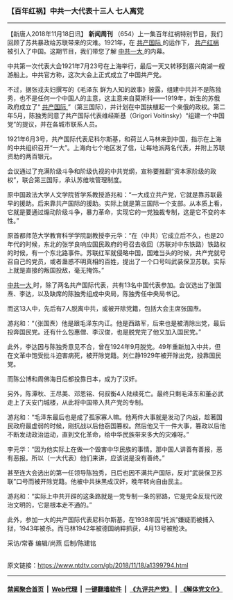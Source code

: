### 【百年红祸】中共一大代表十三人 七人离党
------------------------

<div class="post_content">
 <p>
  【新唐人2018年11月18日讯】
  <b>
   新闻周刊
  </b>
  （654）上一集百年红祸特别节目，我们回顾了苏共暴政给苏联带来的灾难。1921年，在
  <a href="https://www.ntdtv.com/gb/共产国际.htm">
   共产国际
  </a>
  的运作下，
  <a href="https://www.ntdtv.com/gb/共产红祸.htm">
   共产红祸
  </a>
  被引入了中国。这期节目，我们带您了解
  <a href="https://www.ntdtv.com/gb/中共一大.htm">
   中共一大
  </a>
  的内幕。
 </p>
 <p>
  中共第一次代表大会1921年7月23号在上海举行，最后一天又转移到嘉兴南湖一艘游船上。中共官方称，这次大会上正式成立了中国共产党。
 </p>
 <p>
  不过，据张戎夫妇撰写的《毛泽东 鲜为人知的故事》披露，组建中共并不是陈独秀，也不是任何一个中国人的主意，这主意来自莫斯科——1919年，新生的苏俄政府成立了“
  <a href="https://www.ntdtv.com/gb/共产国际.htm">
   共产国际
  </a>
  ”（第三国际），并计划在中国扶植起一个亲俄的政权。第二年5月，陈独秀同意了共产国际代表维经斯基（Grigori Voitinsky）“组建一个中国党”的提议，并在各城市联系人员。
 </p>
 <p>
  1921年6月3号，共产国际代表尼科尔斯基，和荷兰人马林来到中国，指示在上海的中共组织召开“一大”。上海向七个地区发了信，让每地派两名代表，并附上苏联资助的两百银元。
 </p>
 <p>
  会议通过了充满阶级斗争和阶级仇视的中共党纲，宣称要推翻“资本家阶级的政权”，联合第三国际，承认苏维埃管理制度。
 </p>
 <p>
  原中国政法大学人文学院哲学系教授游兆和：“一大成立共产党，它就是靠苏联最早的援助。后来靠共产国际的援助。实际上就是第三国际一个支部。从本质上看，它就是要通过煽动阶级斗争，暴力革命，实现它的一党独裁专制，这是它不变的本性。”
 </p>
 <p>
  原首都师范大学教育科学学院副教授李元华：“在（中共）它成立后不久，也是20年代的时候，东北的张学良响应国民政府的号召去收回（苏联对中东铁路）铁路权的时候，有一个东北路事件。苏联红军就侵略中国，国难当头的时候，共产党就号召自己的党员，或者蛊惑不明真相的百姓，提出了一个口号叫武装保卫苏联。实际上就是直接的叛国投敌，毫无掩饰。”
 </p>
 <p>
  <a href="https://www.ntdtv.com/gb/中共一大.htm">
   中共一大
  </a>
  时，除了两名共产国际代表，共有13名中国代表参加。会议选出了张国焘、李达，以及缺席的陈独秀组成中央局，陈独秀任中央局书记。
 </p>
 <p>
  而这13人中，先后有7人脱离中共，或被开除党籍，包括大会主席张国焘。
 </p>
 <p>
  游兆和：“（张国焘）他是跟毛泽东内讧。他是西路军，后来也是被清除出党，最后投奔国民党。还有什么包惠僧、李汉俊，也是脱党完了他又加入国民党。”
 </p>
 <p>
  此外，李达因与陈独秀意见不合，曾在1924年9月脱党。49年重新加入中共，但在文革中饱受批斗迫害病死，被开除党籍。刘仁静1929年被开除出党，投靠国民党。
 </p>
 <p>
  而陈公博和周佛海日后都投靠日本，成为了汉奸。
 </p>
 <p>
  另外，陈潭秋、王尽美、邓恩铭、何叔衡4人陆续死亡。最终只剩毛泽东和董必武走上了天安门城楼，从此将中国带入共产党的专制。
 </p>
 <p>
  游兆和：“毛泽东最后也是成了孤家寡人嘛。他两件大事就是发动了内战，趁著国民政府最虚弱的时候，刚抗战以后他窃国篡权。然后他又干一件大事，篡政以后他不断发动政治运动，直到文化革命，给中华民族带来多大的灾难呀。”
 </p>
 <p>
  李元华：“因为他实际上在做一个毁害中华民族的事情。那中国人讲善有善报，恶有恶报。所以（一大代表）他们来讲，应该说是没有善终。”
 </p>
 <p>
  甚至连大会选出的第一任领导陈独秀，日后也因不满共产国际，反对“武装保卫苏联”口号而被开除党籍。他被中共抹黑成汉奸，晚年转向自由民主。
 </p>
 <p>
  游兆和：“实际上中共开辟的这条路就是一党专制一条的邪路，它是完全反现代政治文明的，它是根本走不通的。”
 </p>
 <p>
  此外，参加一大的共产国际代表尼科尔斯基，在1938年因“托派”嫌疑而被捕入狱，1943年被杀。而马林1942年被德国纳粹抓获，4月13号被枪决。
 </p>
 <p>
  采访/常春 编辑/尚燕 后制/陈建铭
 </p>
 <div class="single_ad">
 </div>
</div>

<br/>原文链接：https://www.ntdtv.com/gb/2018/11/18/a1399794.html


------------------------
#### [禁闻聚合首页](https://github.com/gfw-breaker/banned-news/blob/master/README.md) &nbsp;|&nbsp; [Web代理](https://github.com/gfw-breaker/open-proxy/blob/master/README.md) &nbsp;|&nbsp; [一键翻墙软件](https://github.com/gfw-breaker/nogfw/blob/master/README.md) &nbsp;|&nbsp; [《九评共产党》](https://github.com/gfw-breaker/9ping.md/blob/master/README.md#九评之一评共产党是什么) &nbsp;|&nbsp; [《解体党文化》](https://github.com/gfw-breaker/jtdwh.md/blob/master/README.md#绪论)